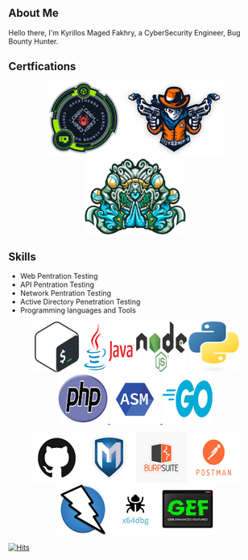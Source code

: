 ## About Me

Hello there, I'm Kyrillos Maged Fakhry, a CyberSecurity Engineer, Bug Bounty Hunter.

 <!-- ## Education  -->

 <!-- - Currently a CyberSecurity student at F.C.D.S CyberSecurity Department , Alexandria University.  -->
 

## Certfications 
 <!-- [![CBBH](/images/CBBH.png)](https://academy.hackthebox.com/achievement/badge/f3bd0f29-5247-11ee-acfc-bea50ffe6cb4)
[![Dante](/images/dante.png)](https://drive.google.com/file/d/1rPeGVPPB3KZ4QhvaYNL5VEhAKCkw1VaO/view?usp=drive_link)  -->

<p align="center">
 <a href="https://academy.hackthebox.com/achievement/badge/f3bd0f29-5247-11ee-acfc-bea50ffe6cb4"><img src="/images/CBBH.png" width="150" height="150"></a>
 <a href="https://drive.google.com/file/d/1rPeGVPPB3KZ4QhvaYNL5VEhAKCkw1VaO/view?usp=drive_link"><img src="/images/dante.png" width="200" height="150"></a>
 <a href="https://drive.google.com/file/d/1XbXuFTSL05dVqPQTaMzuyKw-TZ42xreg/view?usp=drive_link"><img src="/images/zephyr.svg" width="200" height="150"></a>
</p>

## Skills

- Web Pentration Testing
- API Pentration Testing
- Network Pentration Testing
- Active Directory Penetration Testing
- Programming languages and Tools

<p align="center">
<a href="https://www.gnu.org/software/bash/"><img src="/images/Bash-Logo.png" width="100" height="100"></a>
<a href="https://www.java.com/en/"> <img src="/images/Java-Logo.png" width="100" height="100"></a>
<a href="https://nodejs.org/en">  <img src="/images/Node.js_logo.png" width="100" height="100"></a>
<a href="https://www.python.org/">  <img src="/images/python-logo.png" width="100" height="100"></a>
<a href="https://www.php.net/"> <img src="/images/PHP-logo.png" width="100" height="100"> </a>
<a href="https://www.nasm.us/"> <img src="/images/nasm-assembly-lang.png" width="100" height="100"> </a>
<a href="https://go.dev/"> <img src="/images/Go logo.png" width="100" height="100"> </a>
</p>

<p align="center">
<a href="https://github.com/"><img src="/images/Github logo.png" width="100" height="100"></a>
<a href="https://www.metasploit.com/"><img src="/images/metasploit-logo.jpeg" width="100" height="100"></a>
<a href="https://portswigger.net/burp/"><img src="/images/burpsuite-logo.png" width="100" height="100"></a>
<a href="https://www.postman.com/"><img src="/images/postman-logo.png" width="100" height="100"></a>
<a href="https://www.zaproxy.org/"><img src="/images/zap-prox-logo.jpeg" width="100" height="100"></a>
<a href="https://x64dbg.com/"><img src="/images/x64dbg-logo.jpeg" width="100" height="100"></a>
<a href="https://github.com/hugsy/gef"><img src="/images/GEF logo.jpeg" width="100" height="100"></a>
</p>


[![Hits](https://hits.seeyoufarm.com/api/count/incr/badge.svg?url=https%3A%2F%2Fgithub.com%2Fkiro6%2Fkiro6&count_bg=%2379C83D&title_bg=%23555555&icon=&icon_color=%23E7E7E7&title=Number+of+Visits&edge_flat=false)](https://hits.seeyoufarm.com)


<!-- ![Anurag's GitHub stats](https://github-readme-stats.vercel.app/api?username=kiro6&show_icons=true&theme=radical) -->
<!-- [![GitHub Streak](https://streak-stats.demolab.com/?user=kiro6&theme=dark)](https://git.io/streak-stats) -->
